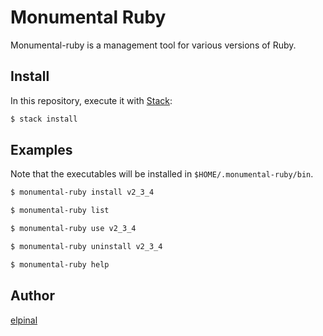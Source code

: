 # Monumental Ruby

Monumental-ruby is a management tool for various versions of Ruby.

## Install

In this repository, execute it with [Stack](http://haskellstack.org):

```bash
$ stack install
```

## Examples

Note that the executables will be installed in `$HOME/.monumental-ruby/bin`.

```bash
$ monumental-ruby install v2_3_4
```

```bash
$ monumental-ruby list
```

```bash
$ monumental-ruby use v2_3_4
```

```bash
$ monumental-ruby uninstall v2_3_4
```

```bash
$ monumental-ruby help
```

## Author

[elpinal](https://github.com/elpinal)
